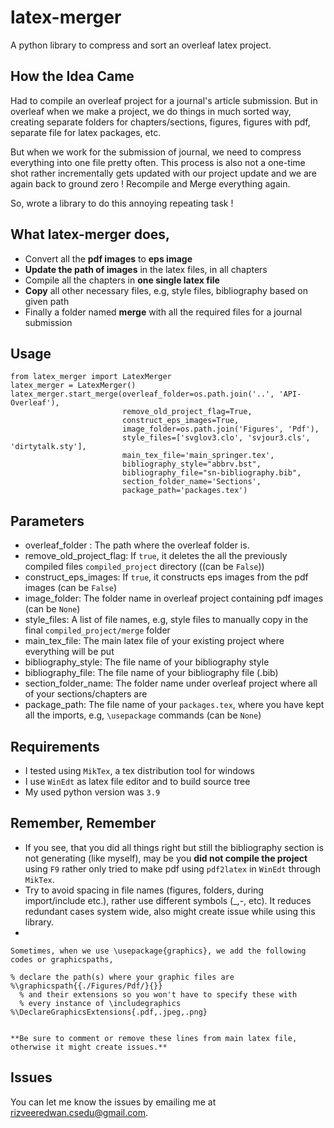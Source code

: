 # latex-merger
A python library to compress and sort an overleaf latex project.

## How the Idea Came
Had to compile an overleaf project for a journal's article submission. But in overleaf when we
make a project, we do things in much sorted way, creating separate folders for chapters/sections, figures, figures with pdf, separate file for latex packages, etc.

But when we work for the submission of journal, we need to compress everything into one file pretty often. This process is also not a one-time shot rather incrementally gets updated with our project update and we are again back to ground zero ! Recompile and Merge everything again.

So, wrote a library to do this annoying repeating task !

## What latex-merger does,

- Convert all the **pdf images** to **eps image**
- **Update the path of images** in the latex files, in all chapters
- Compile all the chapters in **one single latex file**
- **Copy** all other necessary files, e.g, style files, bibliography based on given path
- Finally a folder named **merge** with all the required files for a journal submission

## Usage

```commandline
from latex_merger import LatexMerger
latex_merger = LatexMerger()
latex_merger.start_merge(overleaf_folder=os.path.join('..', 'API-Overleaf'),
                         remove_old_project_flag=True,
                         construct_eps_images=True,
                         image_folder=os.path.join('Figures', 'Pdf'),
                         style_files=['svglov3.clo', 'svjour3.cls', 'dirtytalk.sty'],
                         main_tex_file='main_springer.tex',
                         bibliography_style="abbrv.bst",
                         bibliography_file="sn-bibliography.bib",
                         section_folder_name='Sections',
                         package_path='packages.tex')
```

## Parameters

- overleaf_folder : The path where the overleaf folder is.
- remove_old_project_flag: If ``true``, it deletes the all the previously compiled files ``compiled_project`` directory ((can be ``False``))
- construct_eps_images: If ``true``, it constructs eps images from the pdf images (can be ``False``)
- image_folder: The folder name in overleaf project containing pdf images (can be ``None``)
- style_files: A list of file names, e.g, style files to manually copy in the final ``compiled_project/merge`` folder
- main_tex_file: The main latex file of your existing project where everything will be put
- bibliography_style: The file name of your bibliography style
- bibliography_file: The file name of your bibliography file (.bib)
- section_folder_name: The folder name under overleaf project where all of your sections/chapters are
- package_path: The file name of your ``packages.tex``, where you have kept all the imports, e.g, `\usepackage` commands (can be ``None``)

## Requirements
- I tested using ``MikTex``, a tex distribution tool for windows
- I use ``WinEdt`` as latex file editor and to build source tree
- My used python version was ``3.9``

## Remember, Remember
- If you see, that you did all things right but still the bibliography section is not generating (like myself), may be you **did not compile the project** using ``F9`` rather only tried to make pdf using ``pdf2latex`` in ``WinEdt`` through ``MikTex``.
- Try to avoid spacing in file names (figures, folders, during import/include etc.), rather use different symbols (_,-, etc). It reduces redundant cases system wide, also might create issue while using this library.
-
```commandline
Sometimes, when we use \usepackage{graphics}, we add the following codes or graphicspaths,

% declare the path(s) where your graphic files are
%\graphicspath{{./Figures/Pdf/}{}}
  % and their extensions so you won't have to specify these with
  % every instance of \includegraphics
%\DeclareGraphicsExtensions{.pdf,.jpeg,.png}


**Be sure to comment or remove these lines from main latex file, otherwise it might create issues.**
```

## Issues

You can let me know the issues by emailing me at
[rizveeredwan.csedu@gmail.com](mailto:rizveeredwan.csedu@gmail.com).
